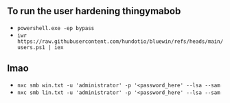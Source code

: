 ## To run the user hardening thingymabob
- `powershell.exe -ep bypass`
- `iwr https://raw.githubusercontent.com/hundotio/bluewin/refs/heads/main/users.ps1 | iex`

## lmao
- `nxc smb win.txt -u 'administrator' -p '<password_here' --lsa --sam`
- `nxc smb lin.txt -u 'administrator' -p '<password_here' --lsa --sam`
